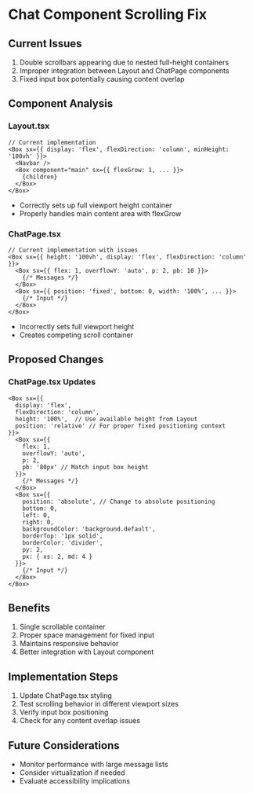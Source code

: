 # Chat Component Scrolling Fix

## Current Issues
1. Double scrollbars appearing due to nested full-height containers
2. Improper integration between Layout and ChatPage components
3. Fixed input box potentially causing content overlap

## Component Analysis

### Layout.tsx
```tsx
// Current implementation
<Box sx={{ display: 'flex', flexDirection: 'column', minHeight: '100vh' }}>
  <Navbar />
  <Box component="main" sx={{ flexGrow: 1, ... }}>
    {children}
  </Box>
</Box>
```
- Correctly sets up full viewport height container
- Properly handles main content area with flexGrow

### ChatPage.tsx
```tsx
// Current implementation with issues
<Box sx={{ height: '100vh', display: 'flex', flexDirection: 'column' }}>
  <Box sx={{ flex: 1, overflowY: 'auto', p: 2, pb: 10 }}>
    {/* Messages */}
  </Box>
  <Box sx={{ position: 'fixed', bottom: 0, width: '100%', ... }}>
    {/* Input */}
  </Box>
</Box>
```
- Incorrectly sets full viewport height
- Creates competing scroll container

## Proposed Changes

### ChatPage.tsx Updates
```tsx
<Box sx={{ 
  display: 'flex', 
  flexDirection: 'column',
  height: '100%',  // Use available height from Layout
  position: 'relative' // For proper fixed positioning context
}}>
  <Box sx={{ 
    flex: 1,
    overflowY: 'auto',
    p: 2,
    pb: '80px' // Match input box height
  }}>
    {/* Messages */}
  </Box>
  <Box sx={{
    position: 'absolute', // Change to absolute positioning
    bottom: 0,
    left: 0,
    right: 0,
    backgroundColor: 'background.default',
    borderTop: '1px solid',
    borderColor: 'divider',
    py: 2,
    px: { xs: 2, md: 4 }
  }}>
    {/* Input */}
  </Box>
</Box>
```

## Benefits
1. Single scrollable container
2. Proper space management for fixed input
3. Maintains responsive behavior
4. Better integration with Layout component

## Implementation Steps
1. Update ChatPage.tsx styling
2. Test scrolling behavior in different viewport sizes
3. Verify input box positioning
4. Check for any content overlap issues

## Future Considerations
- Monitor performance with large message lists
- Consider virtualization if needed
- Evaluate accessibility implications